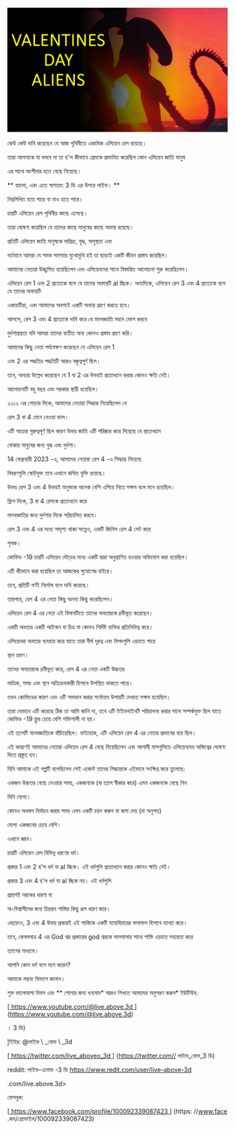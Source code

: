 ![cover photo](../cover.jpg "cover photo")

কেউ কেউ দাবি করেছেন যে আজ পৃথিবীতে একাধিক এলিয়েন রেস রয়েছে।

তারা আপনাকে যা বলবে না তা হ'ল কীভাবে প্রেমকে প্রভাবিত করেছিল কোন এলিয়েন জাতি মানুষ

এর সাথে অংশীদার হতে বেছে নিয়েছে।

** হ্যালো, এবং এতে স্বাগতম: 3 ডি এর উপরে লাইভ। **

নিম্নলিখিত হতে পারে বা নাও হতে পারে।

চারটি এলিয়েন রেস পৃথিবীর কাছে এসেছে।

তারা ঘোষণা করেছিল যে তাদের কাছে মানুষের কাছে অফার রয়েছে।

প্রতিটি এলিয়েন জাতি মানুষকে দারিদ্র্য, যুদ্ধ, অসুস্থতা এবং

বর্তমানে আমরা যে সমস্ত সমস্যার মুখোমুখি হই তা ছাড়াই একটি জীবন প্রস্তাব করেছিল।

আমাদের নেতারা উচ্ছ্বসিত হয়েছিলেন এবং এলিয়েনদের সাথে বিস্তারিত আলোচনা শুরু করেছিলেন।

এলিয়েন রেস 1 এবং 2 প্রত্যেকে বলে যে তাদের অফারটি al চ্ছিক। অন্যদিকে, এলিয়েন রেস 3 এবং 4 প্রত্যেকে বলে যে তাদের অফারটি

একচেটিয়া, এবং আমাদের অবশ্যই একটি অফার গ্রহণ করতে হবে।

আসলে, রেস 3 এবং 4 প্রত্যেকে দাবি করে যে মানবজাতি মহান ভোগ করবে

দুর্দশাগ্রস্থতা যদি আমরা তাদের ব্যতীত অন্য কোনও প্রস্তাব গ্রহণ করি।

আমাদের কিছু নেতা পর্যবেক্ষণ করেছেন যে এলিয়েন রেস 1

এবং 2 এর পদ্ধতির পদ্ধতিটি আরও বন্ধুত্বপূর্ণ ছিল।

তবে, অন্যরা উল্লেখ করেছেন যে 1 বা 2 এর উভয়ই প্রত্যাখ্যান করার কোনও ক্ষতি নেই।

আলোচনাটি বহু বছর এবং সরকার স্থায়ী হয়েছিল।

২০১২ এর গোড়ার দিকে, আমাদের নেতারা সিদ্ধান্ত নিয়েছিলেন যে

রেস 3 বা 4 মেনে নেওয়া ভাল।

এটি অত্যন্ত গুরুত্বপূর্ণ ছিল কারণ উভয় জাতি এটি পরিষ্কার করে দিয়েছে যে প্রত্যাখ্যান

বোঝায় মানুষের জন্য যুদ্ধ এবং দুর্দশা।

14 ফেব্রুয়ারী 2023 -এ, আমাদের নেতারা রেস 4 -এ সিদ্ধান্ত নিয়েছে

বিবরণগুলি স্কেচিযুক্ত তবে এখানে কথিত যুক্তি রয়েছে।

উভয় রেস 3 এবং 4 উভয়ই মানুষকে অনেক বেশি এগিয়ে নিতে সক্ষম বলে মনে হয়েছিল।

ফ্লিপ দিকে, 3 বা 4 রেসকে প্রত্যাখ্যান করে

মানবজাতির জন্য দুর্দশার দিকে পরিচালিত করবে।

রেস 3 এবং 4 এর মধ্যে সাদৃশ্য থাকা সত্ত্বেও, একটি জিনিস রেস 4 সেট করে

পৃথক।

কোভিড -19 চারটি এলিয়েন দৌড়ের মধ্যে একটি দ্বারা অনুপ্রাণিত হওয়ার অভিযোগ করা হয়েছিল।

এটি কীভাবে করা হয়েছিল তা আজকের সুযোগের বাইরে।

তবে, প্রতিটি বর্ণই নির্দোষ বলে দাবি করেছে।

তারপরে, রেস 4 এর নেতা কিছু অনন্য কিছু করেছিলেন।

এলিয়েন রেস 4 এর নেতা এই বিমানটিতে তাদের অবতারকে দ্রবীভূত করেছেন।

একটি অবতার একটি আইকন বা চিত্র যা কোনও নির্দিষ্ট ব্যক্তির প্রতিনিধিত্ব করে।

এলিয়েনরা অবতার ব্যবহার করে যাতে তারা দীর্ঘ দূরত্ব এবং বিপদগুলি এড়াতে পারে

স্থান ভ্রমণ।

তাদের অবতারকে দ্রবীভূত করে, রেস 4 এর নেতা একটি উচ্চতর

মাত্রিক, সময় এবং স্থান অতিক্রমকারী হিসাবে উপস্থিত থাকতে পারে।

তখন কোভিডের কারণ এবং এটি সমাধান করার সর্বোত্তম উপায়টি দেখতে সক্ষম হয়েছিল।

তারা যেভাবে এটি করেছে ঠিক তা আমি জানি না, তবে এটি টাইমলাইনটি পরিচালনা করার সাথে সম্পর্কযুক্ত ছিল যাতে কোভিড -19 ফ্লুর চেয়ে বেশি শক্তিশালী না হয়।

এই ত্যাগটি মানবজাতিকে বাঁচিয়েছিল। যাইহোক, এটি এলিয়েন রেস 4 এর নেতার প্রভাবের ব্যয় ছিল।

এই কারণেই আমাদের নেতারা এলিয়েন রেস 4 বেছে নিয়েছিলেন এবং আগামী মাসগুলিতে এলিয়েনদের অস্তিত্বের ঘোষণা দিতে প্রস্তুত হন।

যিনি আমাকে এই গল্পটি বলেছিলেন সেই এজেন্ট তাদের সিদ্ধান্তকে এইভাবে সংক্ষিপ্ত করে তুলেছে:

একজন উচ্চতর বেছে নেওয়ার সময়, একজনকে (বা ত্যাগ স্বীকার করে) এমন একজনকে বেছে নিন

যিনি যোগ্য।

কোনও অধস্তন নির্বাচন করার সময় এমন একটি চয়ন করুন যা জমা দেয় (বা অনুগত)

যোগ্য একজনের চেয়ে বেশি।

এখানে জ্ঞান।

চারটি এলিয়েন রেস বিভিন্ন ধরণের ধর্ম।

প্রকার 1 এবং 2 হ'ল ধর্ম যা al চ্ছিক। এই ধর্মগুলি প্রত্যাখ্যান করার কোনও ক্ষতি নেই।

প্রকার 3 এবং 4 হ'ল ধর্ম যা al চ্ছিক নয়। এই ধর্মগুলি

প্রায়শই নরকের ধারণা বা

অ-বিশ্বাসীদের জন্য চিরন্তন শাস্তির কিছু রূপ ধারণ করে।

এছাড়াও, 3 এবং 4 উভয় প্রকারই এই শাস্তিকে একটি ন্যায়বিচারের ফলাফল হিসাবে ব্যাখ্যা করে।

তবে, কেবলমাত্র 4 এর God শ্বর প্রকারের god শ্বরকে ভালবাসার সাথে শাস্তি এড়াতে সহায়তা করে

ত্যাগের মাধ্যমে।

আপনি কোন ধর্ম বলে মনে করেন?

আমাকে মন্তব্য বিভাগে জানান।

শুভ ভালোবাসা দিবস এবং ** শোনার জন্য ধন্যবাদ* আরও শিখতে আমাদের অনুসরণ করুন* ইউটিউব:

[<u> https://www.youtube.com/@live.above.3d </u>] (https://www.youtube.com/@live.above.3d)

। 3 ডি)

টুইটার: @লাইভ \ _বোভ \ _3d

[<u> https://twitter.com/live_aboveo_3d </u>] (https://twitter.com// লাইভ_বোভ_3 ডি)

reddit: লাইভ-এবোভ -3 ডি <https://www.redit.com/user/live-above-3d>

.com/live.above.3d>

ফেসবুক:

[<u> https://www.facebook.com/profile/100092339087423 </u>] (https: //www.face .কম/প্রোফাইল/100092339087423)